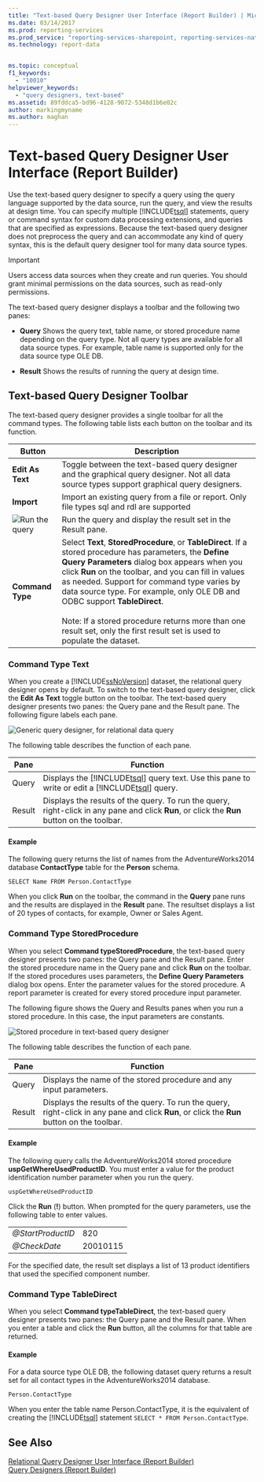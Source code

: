 ```yaml
---
title: "Text-based Query Designer User Interface (Report Builder) | Microsoft Docs"
ms.date: 03/14/2017
ms.prod: reporting-services
ms.prod_service: "reporting-services-sharepoint, reporting-services-native"
ms.technology: report-data


ms.topic: conceptual
f1_keywords: 
  - "10010"
helpviewer_keywords: 
  - "query designers, text-based"
ms.assetid: 89fddca5-bd96-4128-9072-5348d1b6e02c
author: markingmyname
ms.author: maghan
---
```

# Text-based Query Designer User Interface (Report Builder)
  Use the text-based query designer to specify a query using the query language supported by the data source, run the query, and view the results at design time. You can specify multiple [!INCLUDE[tsql](../../includes/tsql-md.md)] statements, query or command syntax for custom data processing extensions, and queries that are specified as expressions. Because the text-based query designer does not preprocess the query and can accommodate any kind of query syntax, this is the default query designer tool for many data source types.  
  
> [!IMPORTANT]  
>  Users access data sources when they create and run queries. You should grant minimal permissions on the data sources, such as read-only permissions.  
  
 The text-based query designer displays a toolbar and the following two panes:  
  
-   **Query** Shows the query text, table name, or stored procedure name depending on the query type. Not all query types are available for all data source types. For example, table name is supported only for the data source type OLE DB.  
  
-   **Result** Shows the results of running the query at design time.  
  
## Text-based Query Designer Toolbar  
 The text-based query designer provides a single toolbar for all the command types. The following table lists each button on the toolbar and its function.  
  
|Button|Description|  
|------------|-----------------|  
|**Edit As Text**|Toggle between the text-based query designer and the graphical query designer. Not all data source types support graphical query designers.|  
|**Import**|Import an existing query from a file or report. Only file types sql and rdl are supported|  
|![Run the query](../../reporting-services/report-data/media/rsqdicon-run.gif "Run the query")|Run the query and display the result set in the Result pane.|  
|**Command Type**|Select **Text**, **StoredProcedure**, or **TableDirect**. If a stored procedure has parameters, the **Define Query Parameters** dialog box appears when you click **Run** on the toolbar, and you can fill in values as needed. Support for command type varies by data source type. For example, only OLE DB and ODBC support **TableDirect**.<br /><br /> Note: If a stored procedure returns more than one result set, only the first result set is used to populate the dataset.|  
  
### Command Type Text  
 When you create a [!INCLUDE[ssNoVersion](../../includes/ssnoversion-md.md)] dataset, the relational query designer opens by default. To switch to the text-based query designer, click the **Edit As Text** toggle button on the toolbar. The text-based query designer presents two panes: the Query pane and the Result pane. The following figure labels each pane.  
  
 ![Generic query designer, for relational data query](../../reporting-services/report-data/media/rsqd-dsaw-sql-generic.gif "Generic query designer, for relational data query")  
  
 The following table describes the function of each pane.  
  
|Pane|Function|  
|----------|--------------|  
|Query|Displays the [!INCLUDE[tsql](../../includes/tsql-md.md)] query text. Use this pane to write or edit a [!INCLUDE[tsql](../../includes/tsql-md.md)] query.|  
|Result|Displays the results of the query. To run the query, right-click in any pane and click **Run**, or click the **Run** button on the toolbar.|  
  
#### Example  
 The following query returns the list of names from the  AdventureWorks2014 database **ContactType** table for the **Person** schema.  
  
```  
SELECT Name FROM Person.ContactType  
```  
  
 When you click **Run** on the toolbar, the command in the **Query** pane runs and the results are displayed in the **Result** pane. The resultset displays a list of 20 types of contacts, for example, Owner or Sales Agent.  
  
### Command Type StoredProcedure  
 When you select **Command typeStoredProcedure**, the text-based query designer presents two panes: the Query pane and the Result pane. Enter the stored procedure name in the Query pane and click **Run** on the toolbar. If the stored procedures uses parameters, the **Define Query Parameters** dialog box opens. Enter the parameter values for the stored procedure. A report parameter is created for every stored procedure input parameter.  
  
 The following figure shows the Query and Results panes when you run a stored procedure. In this case, the input parameters are constants.  
  
 ![Stored procedure in text-based query designer](../../reporting-services/report-data/media/rs-relational-text-sp.gif "Stored procedure in text-based query designer")  
  
 The following table describes the function of each pane.  
  
|Pane|Function|  
|----------|--------------|  
|Query|Displays the name of the stored procedure and any input parameters.|  
|Result|Displays the results of the query. To run the query, right-click in any pane and click **Run**, or click the **Run** button on the toolbar.|  
  
#### Example  
 The following query calls the AdventureWorks2014 stored procedure **uspGetWhereUsedProductID**. You must enter a value for the product identification number parameter when you run the query.  
  
```  
uspGetWhereUsedProductID  
```  
  
 Click the **Run** (**!**) button. When prompted for the query parameters, use the following table to enter values.  
  
|||  
|-|-|  
|*@StartProductID*|820|  
|*@CheckDate*|20010115|  
  
 For the specified date, the result set displays a list of 13 product identifiers that used the specified component number.  
  
### Command Type TableDirect  
 When you select **Command typeTableDirect**, the text-based query designer presents two panes: the Query pane and the Result pane. When you enter a table and click the **Run** button, all the columns for that table are returned.  
  
#### Example  
 For a data source type OLE DB, the following dataset query returns a result set for all contact types in the AdventureWorks2014 database.  
  
 `Person.ContactType`  
  
 When you enter the table name Person.ContactType, it is the equivalent of creating the [!INCLUDE[tsql](../../includes/tsql-md.md)] statement `SELECT * FROM Person.ContactType`.  
  
## See Also  
 [Relational Query Designer User Interface &#40;Report Builder&#41;](../../reporting-services/report-data/relational-query-designer-user-interface-report-builder.md)   
 [Query Designers &#40;Report Builder&#41;](https://msdn.microsoft.com/library/553f0d4e-8b1d-4148-9321-8b41a1e8e1b9)  
  
  
